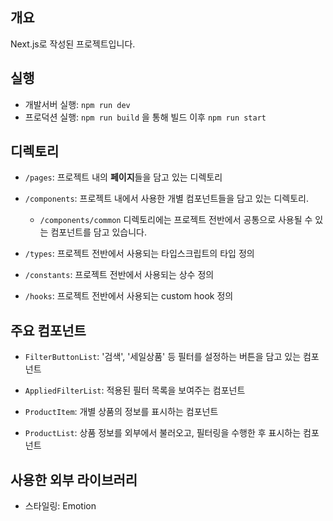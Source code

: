 ## 개요

Next.js로 작성된 프로젝트입니다.

## 실행

- 개발서버 실행: `npm run dev`
- 프로덕션 실행: `npm run build` 을 통해 빌드 이후 `npm run start`

## 디렉토리

- `/pages`: 프로젝트 내의 **페이지**들을 담고 있는 디렉토리

- `/components`: 프로젝트 내에서 사용한 개별 컴포넌트들을 담고 있는 디렉토리.

  - `/components/common` 디렉토리에는 프로젝트 전반에서 공통으로 사용될 수 있는 컴포넌트를 담고 있습니다.

- `/types`: 프로젝트 전반에서 사용되는 타입스크립트의 타입 정의

- `/constants`: 프로젝트 전반에서 사용되는 상수 정의

- `/hooks`: 프로젝트 전반에서 사용되는 custom hook 정의

## 주요 컴포넌트

- `FilterButtonList`: '검색', '세일상품' 등 필터를 설정하는 버튼을 담고 있는 컴포넌트

- `AppliedFilterList`: 적용된 필터 목록을 보여주는 컴포넌트

- `ProductItem`: 개별 상품의 정보를 표시하는 컴포넌트

- `ProductList`: 상품 정보를 외부에서 불러오고, 필터링을 수행한 후 표시하는 컴포넌트

## 사용한 외부 라이브러리

- 스타일링: Emotion
